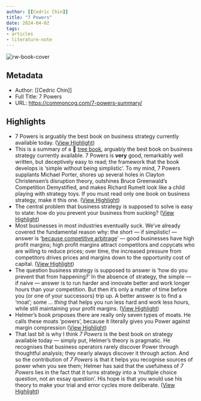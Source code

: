 ```yaml
---
author: [[Cedric Chin]]
title: "7 Powers"
date: 2024-04-02
tags: 
- articles
- literature-note
---
```

![rw-book-cover](https://commoncog.com/content/images/2021/06/7_powers.jpg)

## Metadata
- Author: [[Cedric Chin]]
- Full Title: 7 Powers
- URL: https://commoncog.com/7-powers-summary/

## Highlights
- 7 Powers is arguably the best book on business strategy currently available today. ([View Highlight](https://read.readwise.io/read/01htdj2fqc4m6xh42e55vdpg3g))
- This is a summary of a 🌳 [tree book](https://commoncog.com/the-3-kinds-of-non-fiction-book/#treebooks), arguably the best book on business strategy currently available. 7 Powers is **very** good, remarkably well written, but deceptively easy to read; the framework that the book develops is ‘simple without being simplistic’. To my mind, 7 Powers supplants Michael Porter, shores up several holes in Clayton Christensen’s disruption theory, outshines Bruce Greenwald’s Competition Demystified, and makes Richard Rumelt look like a child playing with strategy toys. If you must read only one book on business strategy, make it this one. ([View Highlight](https://read.readwise.io/read/01htdj2s5ekv968tkvg8bjrht3))
- The central problem that business strategy is supposed to solve is easy to state: how do you prevent your business from sucking? ([View Highlight](https://read.readwise.io/read/01htdj383dtt8kyrrhr2das062))
- Most businesses in most industries eventually suck. We’ve already covered the fundamental reason why: the short — if simplistic! — answer is ‘[because competitive arbitrage](https://commoncog.com/competitive-arbitrage/)’ — good businesses have high profit margins; high profit margins attract competitors and copycats who are willing to reduce prices; over time, the increased pressure from competitors drives prices and margins down to the opportunity cost of capital. ([View Highlight](https://read.readwise.io/read/01htdj3jd8hm315d7g32j8nwhd))
- The question business strategy is supposed to answer is ‘how do you prevent that from happening?’ In the absence of strategy, the simple — if naive — answer is to run harder and innovate better and work longer hours than your competition. But then it’s only a matter of time before you (or one of your successors) trip up. A better answer is to find a ‘moat’; some … *thing* that helps you run less hard and work less hours, while still maintaining your profit margins. ([View Highlight](https://read.readwise.io/read/01htdj402v9qg0731jk9mtbvmg))
- Helmer’s book proposes there are really only seven types of moats. He calls these moats ‘powers’, because it literally gives you Power against margin compression ([View Highlight](https://read.readwise.io/read/01htdj4e07f67zkp63b0nbbcz3))
- That last bit is why I think *7 Powers* is the best book on strategy available today — simply put, Helmer’s theory is pragmatic. He recognises that business operators rarely discover Power through thoughtful analysis; they nearly always discover it through action. And so the contribution of *7 Powers* is that it helps you recognise sources of power when you see them; Helmer has said that the usefulness of *7 Powers* lies in the fact that it turns strategy into a ‘multiple choice question, not an essay question’. His hope is that you would use his theory to make your trial and error cycles more deliberate. ([View Highlight](https://read.readwise.io/read/01htdj5911z0j32faxgkdhkz16))
